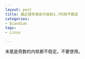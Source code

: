 ```yaml
---
layout: post
title: 最近很多朋友升级到1.7内核不稳定
categories:
- Diandian
tags:
- Linux

---
```

末尾是奇数的内核都不稳定。不要使用。